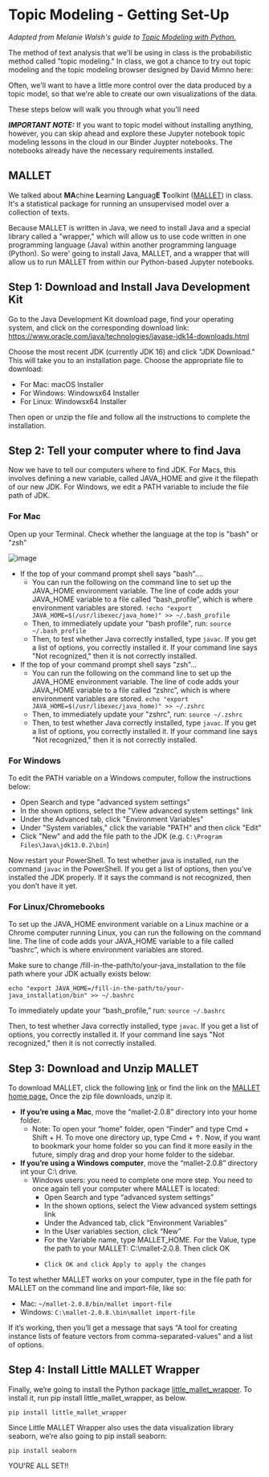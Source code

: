 # Topic Modeling - Getting Set-Up

*Adapted from Melanie Walsh's guide to [Topic Modeling with Python.](https://github.com/melaniewalsh/Intro-Cultural-Analytics/blob/master/book/Text-Analysis/Topic-Modeling-Set-Up.ipynb)* 

The method of text analysis that we'll be using in class is the probabilistic method called "topic modeling." In class, we got a chance to try out topic modeling and the topic modeling browser designed by David Mimno here: 

Often, we'll want to have a little more control over the data produced by a topic model, so that we're able to create our own visualizations of the data. 

These steps below will walk you through what you'll need

***IMPORTANT NOTE:*** 
If you want to topic model without installing anything, however, you can skip ahead and explore these Jupyter notebook topic modeling lessons in the cloud in our Binder Juypter notebooks. The notebooks already have the necessary requirements installed.


## MALLET

We talked about **MA**chine **L**earning **L**anguag**E** **T**oolkint ([MALLET](http://mallet.cs.umass.edu/index.php)) in class. It's a statistical package for running an unsupervised model over a collection of texts.

Because MALLET is written in Java, we need to install Java and a special library called a "wrapper," which will allow us to use code written in one programming language (Java) within another programming language (Python). So were' going to install Java, MALLET, and a wrapper that will allow us to run MALLET from within our Python-based Jupyter notebooks.

## Step 1: Download and Install Java Development Kit

Go to the Java Development Kit download page, find your operating system, and click on the corresponding download link: https://www.oracle.com/java/technologies/javase-jdk14-downloads.html

Choose the most recent JDK (currently JDK 16) and click "JDK Download." This will take you to an installation page. Choose the appropriate file to download: 

- For Mac: macOS Installer
- For Windows:  Windowsx64 Installer
- For Linux: Windowsx64 Installer

Then open or unzip the file and follow all the instructions to complete the installation.

## Step 2: Tell your computer where to find Java

Now we have to tell our computers where to find JDK. For Macs, this involves defining a new variable, called JAVA_HOME and give it the filepath of our new JDK. For Windows, we edit a PATH variable to include the file path of JDK.

### For Mac

Open up your Terminal. Check whether the language at the top is "bash" or "zsh"

![image](../_images/command-line-language.png)

 - If the top of your command prompt shell says "bash"....
	-  You can run the following on the command line to set up the JAVA_HOME environment variable. The line of code adds your JAVA_HOME variable to a file called “bash_profile”, which is where environment variables are stored. `!echo "export JAVA_HOME=$(/usr/libexec/java_home)" >> ~/.bash_profile`
	-  Then, to immediately update your "bash profile", run: `source ~/.bash_profile`
	-  Then, to test whether Java correctly installed, type `javac`. If you get a list of options, you correctly installed it. If your command line says "Not recognized," then it is not correctly installed.
-  If the top of your command prompt shell says "zsh"...
	-  You can run the following on the command line to set up the JAVA_HOME environment variable. The line of code adds your JAVA_HOME variable to a file called “zshrc”, which is where environment variables are stored. `echo "export JAVA_HOME=$(/usr/libexec/java_home)" >> ~/.zshrc`
	-  Then, to immediately update your "zshrc", run: `source ~/.zshrc`
	-  Then, to test whether Java correctly installed, type `javac`. If you get a list of options, you correctly installed it. If your command line says "Not recognized," then it is not correctly installed.

### For Windows

To edit the PATH variable on a Windows computer, follow the instructions below:

- Open Search and type "advanced system settings"
- In the shown options, select the "View advanced system settings" link
- Under the Advanced tab, click "Environment Variables"
- Under "System variables," click the variable "PATH" and then click "Edit"
- Click "New" and add the file path to the JDK (e.g. `C:\Program Files\Java\jdk13.0.2\bin`)

Now restart your PowerShell. To test whether java is installed, run the command `javac`  in the PowerShell. If you get a list of options, then you’ve installed the JDK properly. If it says the command is not recognized, then you don’t have it yet.

### For Linux/Chromebooks
To set up the JAVA_HOME environment variable on a Linux machine or a Chrome computer running Linux, you can run the following on the command line. The line of code adds your JAVA_HOME variable to a file called “bashrc”, which is where environment variables are stored.

Make sure to change /fill-in-the-path/to/your-java_installation to the file path where your JDK actually exists below:

`echo "export JAVA_HOME=/fill-in-the-path/to/your-java_installation/bin" >> ~/.bashrc`

To immediately update your “bash_profile,” run: `source ~/.bashrc`

Then, to test whether Java correctly installed, type `javac`. If you get a list of options, you correctly installed it. If your command line says "Not recognized," then it is not correctly installed.


## Step 3: Download and Unzip MALLET
To download MALLET, click the following [link](http://mallet.cs.umass.edu/dist/mallet-2.0.8.zip) or find the link on the [MALLET home page.](http://mallet.cs.umass.edu/index.ph) Once the zip file downloads, unzip it.

- **If you’re using a Mac**, move the “mallet-2.0.8” directory into your home folder.
	- Note: To open your “home” folder, open “Finder” and type Cmd + Shift + H. To move one directory up, type Cmd + ↑. Now, if you want to bookmark your home folder so you can find it more easily in the future, simply drag and drop your home folder to the sidebar.
- **If you’re using a Windows computer**, move the “mallet-2.0.8” directory int your C:\ drive.
	- Windows users: you need to complete one more step. You need to once again tell your computer where MALLET is located:
		- Open Search and type “advanced system settings”
		-  In the shown options, select the View advanced system settings link
		-  Under the Advanced tab, click “Environment Variables”
		-   In the User variables section, click “New”
		-    For the Variable name, type MALLET_HOME. For the Value, type the path to your MALLET: C:\mallet-2.0.8. Then click OK
		-     Click OK and click Apply to apply the changes

 To test whether MALLET works on your computer, type in the file path for MALLET on the command line and import-file, like so:

- Mac:  `~/mallet-2.0.8/bin/mallet import-file` 
- Windows: `C:\mallet-2.0.8.\bin\mallet import-file`

If it’s working, then you’ll get a message that says “A tool for creating instance lists of feature vectors from comma-separated-values” and a list of options.

## Step 4: Install Little MALLET Wrapper

Finally, we’re going to install the Python package [little_mallet_wrapper](https://github.com/maria-antoniak/little-mallet-wrapper). To install it, run pip install little_mallet_wrapper, as below.

`pip install little_mallet_wrapper`

Since Little MALLET Wrapper also uses the data visualization library seaborn, we’re also going to pip install seaborn:

`pip install seaborn`


YOU'RE ALL SET!! 